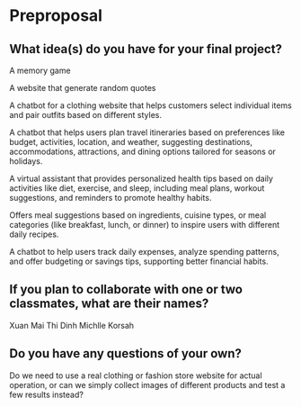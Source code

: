 # Preproposal

## What idea(s) do you have for your final project?

A memory game  

A website that generate random quotes

A chatbot for a clothing website that helps customers select individual items and pair outfits based on different styles.

A chatbot that helps users plan travel itineraries based on preferences like budget, activities, location, and weather, suggesting destinations, accommodations, attractions, and dining options tailored for seasons or holidays.

A virtual assistant that provides personalized health tips based on daily activities like diet, exercise, and sleep, including meal plans, workout suggestions, and reminders to promote healthy habits.

Offers meal suggestions based on ingredients, cuisine types, or meal categories (like breakfast, lunch, or dinner) to inspire users with different daily recipes.

A chatbot to help users track daily expenses, analyze spending patterns, and offer budgeting or savings tips, supporting better financial habits.

## If you plan to collaborate with one or two classmates, what are their names?

Xuan Mai Thi Dinh
Michlle Korsah


## Do you have any questions of your own?

Do we need to use a real clothing or fashion store website for actual operation, or can we simply collect images of different products and test a few results instead?
